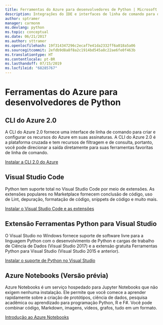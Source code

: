 ```yaml
---
title: Ferramentas do Azure para desenvolvedores de Python | Microsoft Docs
description: Integrações do IDE e interfaces de linha de comando para desenvolvedores de Python trabalhando no Azure.
author: sptramer
manager: carmonm
ms.devlang: python
ms.topic: conceptual
ms.date: 06/21/2017
ms.author: sttramer
ms.openlocfilehash: 19f314347296c2ecaf7e41da2332ff6a018a5a06
ms.sourcegitcommit: 2efdb9d8a8f8a2c1914bd545a8c22ae6fe0f463b
ms.translationtype: HT
ms.contentlocale: pt-BR
ms.lasthandoff: 07/15/2019
ms.locfileid: "68285767"
---
```

# <a name="azure-tools-for-python-developers"></a>Ferramentas do Azure para desenvolvedores de Python

## <a name="azure-cli-20"></a>CLI do Azure 2.0

A CLI do Azure 2.0 fornece uma interface de linha de comando para criar e configurar os recursos do Azure em suas assinaturas. A CLI do Azure 2.0 é a plataforma cruzada e tem recursos de filtragem e de consulta, portanto, você pode direcionar a saída diretamente para suas ferramentas favoritas de linha de comando. 

[Instalar a CLI 2.0 do Azure](https://docs.microsoft.com/cli/azure/install-azure-cli)

## <a name="visual-studio-code"></a>Visual Studio Code
Python tem suporte total no Visual Studio Code por meio de extensões. As extensões populares no Marketplace fornecem conclusão de código, uso de Lint, depuração, formatação de código, snippets de código e muito mais.

[Instalar o Visual Studio Code e as extensões](https://code.visualstudio.com/docs/languages/python)

## <a name="python-tools-for-visual-studio-extension"></a>Extensão Ferramentas Python para Visual Studio
O Visual Studio no Windows fornece suporte de software livre para a linguagem Python com o desenvolvimento de Python e cargas de trabalho de Ciência de Dados (Visual Studio 2017) e a extensão gratuita Ferramentas Python para Visual Studio (Visual Studio 2015 e anterior). 

[Instalar o suporte de Python no Visual Studio](https://docs.microsoft.com/visualstudio/python/installation)

## <a name="azure-notebooks-preview"></a>Azure Notebooks (Versão prévia)
Azure Notebooks é um serviço hospedado para Jupyter Notebooks que não exigem nenhuma instalação. Ele permite que você comece a aprender rapidamente sobre a criação de protótipos, ciência de dados, pesquisa acadêmica ou aprendizado para programação Python, R e F#. Você pode combinar código, Markdown, imagens, vídeos, grafos, tudo em um formato.

[Introdução ao Azure Notebooks](https://notebooks.azure.com/)
